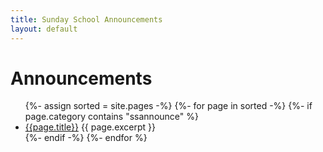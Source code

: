 ```yaml
---
title: Sunday School Announcements
layout: default
---
```



# Announcements



<ul class="category-list">
  {%- assign sorted = site.pages  -%}
  {%- for page in sorted -%}
  {%- if page.category contains "ssannounce" %}
  <li><a href="{{page.path | replace: '.html', ''}}">{{page.title}}</a>
    {{ page.excerpt }}
  </li>
  {%- endif -%}
  {%- endfor %}
</ul>

